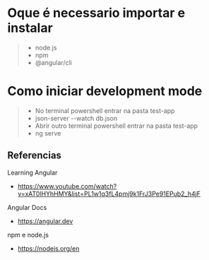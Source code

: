 # Oque é necessario importar e instalar

> - node.js
> - npm
> - @angular/cli

# Como iniciar development mode

> - No terminal powershell entrar na pasta test-app
> - json-server --watch db.json
> - Abrir outro terminal powershell entrar na pasta test-app
> - ng serve

## Referencias

Learning Angular
- https://www.youtube.com/watch?v=xAT0lHYhHMY&list=PL1w1q3fL4pmj9k1FrJ3Pe91EPub2_h4jF

Angular Docs
- https://angular.dev

npm e node.js
- https://nodejs.org/en
